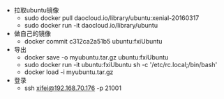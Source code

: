 *   拉取ubuntu镜像
    -   sudo docker pull daocloud.io/library/ubuntu:xenial-20160317
    -   sudo docker run -it daocloud.io/library/ubuntu
*   做自己的镜像
    -   docker commit c312ca2a51b5 ubuntu:fxiUbuntu
*   导出
    -   docker save -o myubuntu.tar.gz ubuntu:fxiUbuntu
    -   sudo docker run -it ubuntu:fxiUbuntu sh -c '/etc/rc.local;/bin/bash'  
    -   docker load -i myubuntu.tar.gz
*   登录
    -   ssh xifei@192.168.70.176 -p 21001
